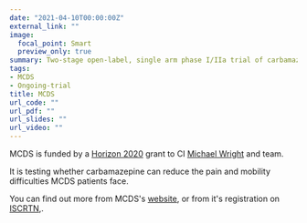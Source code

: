 ```yaml
---
date: "2021-04-10T00:00:00Z"
external_link: ""
image:
  focal_point: Smart
  preview_only: true
summary: Two-stage open-label, single arm phase I/IIa trial of carbamazepine in children with skeletal dysplasia
tags:
- MCDS
- Ongoing-trial
title: MCDS
url_code: ""
url_pdf: ""
url_slides: ""
url_video: ""
---
```


MCDS is funded by a [Horizon 2020](https://ec.europa.eu/programmes/horizon2020/en/home) grant to CI [Michael Wright](https://newcastle.mic.nihr.ac.uk/staff/dr-michael-wright/) and team.

It is testing whether carbamazepine can reduce the pain and mobility difficulties MCDS patients face.

You can find out more from MCDS's [website](https://mcds-therapy.eu/), or from it's registration on [ISCRTN](https://doi.org/10.1186/ISRCTN37815869),.

